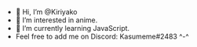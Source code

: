 - 👋 Hi, I’m @Kiriyako
- 👀 I’m interested in anime.
- 🌱 I’m currently learning JavaScript.
- Feel free to add me on Discord: Kasumeme#2483 ^-^
<!---
Kiriyako/Kiriyako is a ✨ special ✨ repository because its `README.md` (this file) appears on your GitHub profile.
You can click the Preview link to take a look at your changes.
--->
